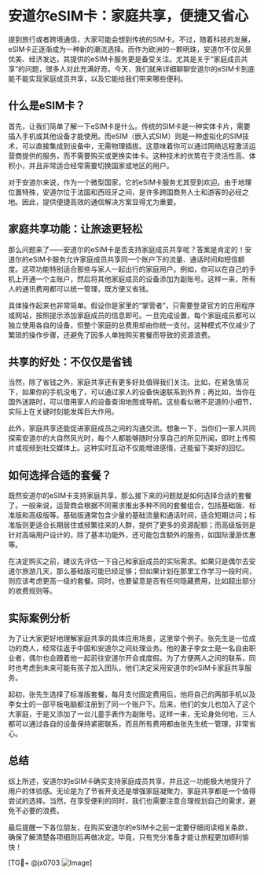 # 安道尔eSIM卡：家庭共享，便捷又省心

提到旅行或者跨境通信，大家可能会想到传统的SIM卡。不过，随着科技的发展，eSIM卡正逐渐成为一种新的潮流选择。而作为欧洲的一颗明珠，安道尔不仅风景优美、经济发达，其提供的eSIM卡服务更是备受关注。尤其是关于“家庭成员共享”的问题，很多人对此充满好奇。今天，我们就来详细聊聊安道尔的eSIM卡到底能不能实现家庭成员共享，以及它能给我们带来哪些便利。

## 什么是eSIM卡？

首先，让我们简单了解一下eSIM卡是什么。传统的SIM卡是一种实体卡片，需要插入手机或其他设备才能使用。而eSIM（嵌入式SIM）则是一种虚拟化的SIM技术，可以直接集成到设备中，无需物理插拔。这意味着你可以通过网络远程激活运营商提供的服务，而不需要购买或更换实体卡。这种技术的优势在于灵活性高、体积小，并且非常适合经常需要切换国家或地区的用户。

对于安道尔来说，作为一个微型国家，它的eSIM卡服务尤其受到欢迎。由于地理位置特殊，安道尔位于法国和西班牙之间，是许多跨国商务人士和游客的必经之地。因此，提供便捷高效的通信解决方案显得尤为重要。

## 家庭共享功能：让旅途更轻松

那么问题来了——安道尔的eSIM卡是否支持家庭成员共享呢？答案是肯定的！安道尔的eSIM卡服务允许家庭成员共享同一个账户下的流量、通话时间和短信额度。这项功能特别适合那些与家人一起出行的家庭用户。例如，你可以在自己的手机上开通一个主账户，然后将其他家庭成员的设备添加为副账号。这样一来，所有人的通讯费用都可以统一管理，既方便又省钱。

具体操作起来也非常简单。假设你是家里的“掌管者”，只需要登录官方的应用程序或网站，按照提示添加家庭成员的信息即可。一旦完成设置，每个家庭成员都可以独立使用各自的设备，但整个家庭的总费用却由你统一支付。这种模式不仅减少了繁琐的操作步骤，还避免了因多人单独购买套餐而导致的资源浪费。

## 共享的好处：不仅仅是省钱

当然，除了省钱之外，家庭共享还有更多好处值得我们关注。比如，在紧急情况下，如果你的手机没电了，可以通过家人的设备快速联系到外界；再比如，当你在国外迷路时，可以借用家人的设备查询地图或导航。这些看似微不足道的小细节，实际上在关键时刻能发挥巨大作用。

此外，家庭共享还能促进家庭成员之间的沟通交流。想象一下，当你们一家人共同探索安道尔的大自然风光时，每个人都能够随时分享自己的所见所闻，即时上传照片或视频到社交媒体上。这种实时互动不仅能增进感情，还能留下美好的回忆。

## 如何选择合适的套餐？

既然安道尔的eSIM卡支持家庭共享，那么接下来的问题就是如何选择合适的套餐了。一般来说，运营商会根据不同需求推出多种不同的套餐组合，包括基础版、标准版和高级版等。基础版通常包含少量的基础流量和通话时间，适合短期访问；标准版则更适合长期居住或频繁往来的人群，提供了更多的资源配额；而高级版则是针对高端用户设计的，除了基本功能外，还可能包含额外的服务，如国际漫游优惠等。

在决定购买之前，建议先评估一下自己和家庭成员的实际需求。如果只是偶尔去安道尔旅游几天，那么基础版可能已经足够；但如果计划在那里工作学习一段时间，则应该考虑更高一级的套餐。同时，也要留意是否有任何隐藏费用，比如超出部分的收费规则等。

## 实际案例分析

为了让大家更好地理解家庭共享的具体应用场景，这里举个例子。张先生是一位成功的商人，经常往返于中国和安道尔之间处理业务。他的妻子李女士是一名自由职业者，偶尔也会跟着他一起前往安道尔开会或度假。为了方便两人之间的联系，同时也考虑到未来可能有孩子加入团队，他们决定采用安道尔的eSIM卡家庭共享服务。

起初，张先生选择了标准版套餐，每月支付固定费用后，他将自己的两部手机以及李女士的一部平板电脑都注册到了同一个账户下。后来，他们的女儿也加入了这个大家庭，于是又添加了一台儿童手表作为副账号。这样一来，无论身处何地，三人都可以通过各自的设备保持紧密联系，而且所有费用都由张先生统一管理，非常省心。

## 总结

综上所述，安道尔的eSIM卡确实支持家庭成员共享，并且这一功能极大地提升了用户的体验感。无论是为了节省开支还是增强家庭凝聚力，家庭共享都是一个值得尝试的选择。当然，在享受便利的同时，我们也需要注意合理规划自己的需求，避免不必要的浪费。

最后提醒一下各位朋友，在购买安道尔的eSIM卡之前一定要仔细阅读相关条款，确保了解清楚各项细则后再做决定。毕竟，只有充分准备才能让旅程更加顺利愉快！

[TG💪+ @jx0703 ![Image](https://github.com/user-attachments/assets/dbca1d08-cadb-493c-b0ec-ad6f7a83f270)]